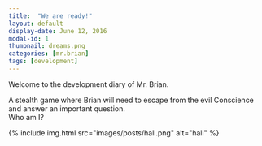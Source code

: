 ```yaml
---
title:  "We are ready!"
layout: default
display-date: June 12, 2016
modal-id: 1
thumbnail: dreams.png
categories: [mr.brian]
tags: [development]
---
```

Welcome to the development diary of Mr. Brian.

A stealth game where Brian will need to escape from the evil Conscience and answer an important question.  
Who am I?

<!--end-preview-->
{% include img.html src="images/posts/hall.png" alt="hall" %}
